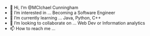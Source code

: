 - 👋 Hi, I’m @MCIchael Cunningham
- 👀 I’m interested in ...  Becoming a Software Engineer
- 🌱 I’m currently learning ... Java, Python, C++
- 💞️ I’m looking to collaborate on ... Web Dev or Information analytics
- 📫 How to reach me ... 

<!---
MCCodes01/MCCodes01 is a ✨ special ✨ repository because its `README.md` (this file) appears on your GitHub profile.
You can click the Preview link to take a look at your changes.
--->
